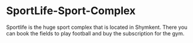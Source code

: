 # SportLife-Sport-Complex
Sportlife is the huge sport complex that is located in Shymkent. There you can book the fields to play football and buy the subscription for the gym. 
